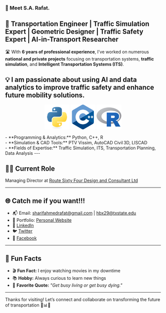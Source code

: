 ### 👋 Meet S.A. Rafat.

🚦 **Transportation Engineer | Traffic Simulation Expert | Geometric Designer | Traffic Safety Expert |  AI-in-Transport Researcher**
---
🛣️ With **6 years of professional experience**, I’ve worked on numerous **national and private projects** focusing on transportation systems, **traffic simulation**, and **Intelligent Transportation Systems (ITS)**.

💡 I am passionate about using **AI and data analytics to improve traffic safety** and enhance future mobility solutions.
---

<p align="center">
  <img src="https://raw.githubusercontent.com/devicons/devicon/master/icons/python/python-original.svg" alt="Python" width="80" />
  <img src="https://raw.githubusercontent.com/devicons/devicon/master/icons/cplusplus/cplusplus-original.svg" alt="C++" width="80" />
  <img src="https://raw.githubusercontent.com/devicons/devicon/master/icons/r/r-original.svg" alt="R" width="80" />
</p>
- **Programming & Analytics:** Python, C++, R  <br>
- **Simulation & CAD Tools:** PTV Vissim, AutoCAD Civil 3D, LISCAD  <br>
- **Fields of Expertise:** Traffic Simulation, ITS, Transportation Planning, Data Analysis
---

## 👨‍💼 Current Role
Managing Director at [Route Sixty Four Design and Consultant Ltd](https://route64dc.com/)

---
## 🌐 Catch me if you want!!! 
- 📬 Email: [sharifahmedrafat@gmail.com](mailto:sharifahmedrafat@gmail.com) | [hbx29@txstate.edu](mailto:hbx29@txstate.edu)  
- 🔗 Portfolio: [Personal Website](https://sites.google.com/view/sharifahmedrafat/home)  
- 💼 [LinkedIn](https://www.linkedin.com/in/rafat166)  
- 🐦 [Twitter](https://x.com/sharif32084220)  
- 📘 [Facebook](https://www.facebook.com/rafat166)

---

## 🎯 Fun Facts
- 🎬 **Fun Fact:** I enjoy watching movies in my downtime  
- 📚 **Hobby:** Always curious to learn new things  
- 💬 **Favorite Quote:** *"Get busy living or get busy dying."*

---

Thanks for visiting! Let’s connect and collaborate on transforming the future of transportation 🚗📊🚦
